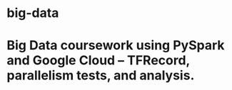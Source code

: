 # big-data
# Big Data coursework using PySpark and Google Cloud – TFRecord, parallelism tests, and analysis.
